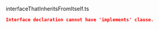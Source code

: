 interfaceThatInheritsFromItself.ts
```json
Interface declaration cannot have 'implements' clause.
```
